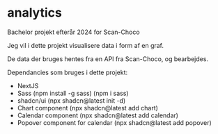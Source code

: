 # analytics

Bachelor projekt efterår 2024 for Scan-Choco

Jeg vil i dette projekt visualisere data i form af en graf.

De data der bruges hentes fra en API fra Scan-Choco, og bearbejdes.

Dependancies som bruges i dette projekt:

- NextJS
- Sass (npm install -g sass) (npm i sass)
- shadcn/ui (npx shadcn@latest init -d)
- Chart component (npx shadcn@latest add chart)
- Calendar component (npx shadcn@latest add calendar)
- Popover component for calendar (npx shadcn@latest add popover)